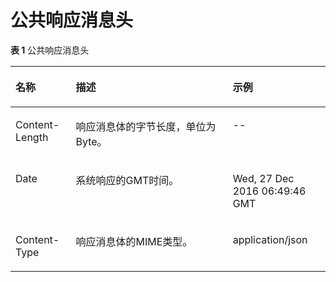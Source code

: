 # 公共响应消息头<a name="ZH-CN_TOPIC_0136033751"></a>

**表 1**  公共响应消息头

<a name="zh-cn_topic_0020536997_table3877208613139"></a>
<table><thead align="left"><tr id="zh-cn_topic_0020536997_row3771309013139"><th class="cellrowborder" valign="top" width="19.15%" id="mcps1.2.4.1.1"><p id="zh-cn_topic_0020536997_p4531764513139"><a name="zh-cn_topic_0020536997_p4531764513139"></a><a name="zh-cn_topic_0020536997_p4531764513139"></a>名称</p>
</th>
<th class="cellrowborder" valign="top" width="49.830000000000005%" id="mcps1.2.4.1.2"><p id="zh-cn_topic_0020536997_p4685062813139"><a name="zh-cn_topic_0020536997_p4685062813139"></a><a name="zh-cn_topic_0020536997_p4685062813139"></a>描述</p>
</th>
<th class="cellrowborder" valign="top" width="31.019999999999996%" id="mcps1.2.4.1.3"><p id="zh-cn_topic_0020536997_p5162099210429"><a name="zh-cn_topic_0020536997_p5162099210429"></a><a name="zh-cn_topic_0020536997_p5162099210429"></a>示例</p>
</th>
</tr>
</thead>
<tbody><tr id="zh-cn_topic_0020536997_row1900247113139"><td class="cellrowborder" valign="top" width="19.15%" headers="mcps1.2.4.1.1 "><p id="zh-cn_topic_0020536997_p6280518613139"><a name="zh-cn_topic_0020536997_p6280518613139"></a><a name="zh-cn_topic_0020536997_p6280518613139"></a>Content-Length</p>
</td>
<td class="cellrowborder" valign="top" width="49.830000000000005%" headers="mcps1.2.4.1.2 "><p id="zh-cn_topic_0020536997_p4985309313517"><a name="zh-cn_topic_0020536997_p4985309313517"></a><a name="zh-cn_topic_0020536997_p4985309313517"></a>响应消息体的字节长度，单位为Byte。</p>
</td>
<td class="cellrowborder" valign="top" width="31.019999999999996%" headers="mcps1.2.4.1.3 "><p id="zh-cn_topic_0020536997_p2055083910429"><a name="zh-cn_topic_0020536997_p2055083910429"></a><a name="zh-cn_topic_0020536997_p2055083910429"></a>--</p>
</td>
</tr>
<tr id="zh-cn_topic_0020536997_row1673548413139"><td class="cellrowborder" valign="top" width="19.15%" headers="mcps1.2.4.1.1 "><p id="zh-cn_topic_0020536997_p1339693313139"><a name="zh-cn_topic_0020536997_p1339693313139"></a><a name="zh-cn_topic_0020536997_p1339693313139"></a>Date</p>
</td>
<td class="cellrowborder" valign="top" width="49.830000000000005%" headers="mcps1.2.4.1.2 "><p id="zh-cn_topic_0020536997_p1140975013139"><a name="zh-cn_topic_0020536997_p1140975013139"></a><a name="zh-cn_topic_0020536997_p1140975013139"></a>系统响应的GMT时间。</p>
</td>
<td class="cellrowborder" valign="top" width="31.019999999999996%" headers="mcps1.2.4.1.3 "><p id="zh-cn_topic_0020536997_p59381193104213"><a name="zh-cn_topic_0020536997_p59381193104213"></a><a name="zh-cn_topic_0020536997_p59381193104213"></a>Wed, 27 Dec 2016 06:49:46 GMT</p>
</td>
</tr>
<tr id="zh-cn_topic_0020536997_row2720466144725"><td class="cellrowborder" valign="top" width="19.15%" headers="mcps1.2.4.1.1 "><p id="zh-cn_topic_0020536997_p19031219144725"><a name="zh-cn_topic_0020536997_p19031219144725"></a><a name="zh-cn_topic_0020536997_p19031219144725"></a>Content-Type</p>
</td>
<td class="cellrowborder" valign="top" width="49.830000000000005%" headers="mcps1.2.4.1.2 "><p id="zh-cn_topic_0020536997_p65133809144725"><a name="zh-cn_topic_0020536997_p65133809144725"></a><a name="zh-cn_topic_0020536997_p65133809144725"></a>响应消息体的MIME类型。</p>
</td>
<td class="cellrowborder" valign="top" width="31.019999999999996%" headers="mcps1.2.4.1.3 "><p id="zh-cn_topic_0020536997_p21477025104246"><a name="zh-cn_topic_0020536997_p21477025104246"></a><a name="zh-cn_topic_0020536997_p21477025104246"></a>application/json</p>
</td>
</tr>
</tbody>
</table>

